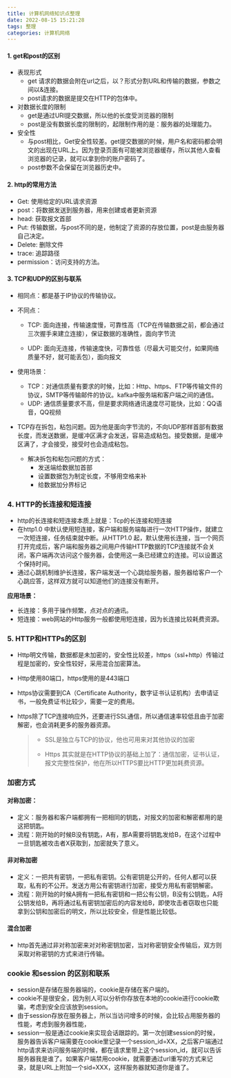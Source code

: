 ```yaml
---
title: 计算机网络知识点整理
date: 2022-08-15 15:21:28
tags: 整理
categories: 计算机网络
---
```


#### 1. get和post的区别

- 表现形式
  - get 请求的数据会附在url之后，以？形式分割URL和传输的数据，参数之间以&连接。
  - post请求的数据是提交在HTTP的包体中。
- 对数据长度的限制
  - get是通过URl提交数据，所以他的长度受浏览器的限制
  - post是没有数据长度的限制的，起限制作用的是：服务器的处理能力。
- 安全性
  - 与post相比，Get安全性较差。get提交数据的时候，用户名和密码都会明文的出现在URL上。因为登录页面有可能被浏览器缓存，所以其他人查看浏览器的记录，就可以拿到你的账户密码了。
  - post参数不会保留在浏览器历史中。

#### 2. http的常用方法

- Get: 使用给定的URL请求资源
- post：将数据发送到服务器，用来创建或者更新资源
- head: 获取报文首部
- Put: 传输数据，与post不同的是，他制定了资源的存放位置，post是由服务器自己决定。
- Delete: 删除文件
- trace: 追踪路径
- permission：访问支持的方法。

#### 3. TCP和UDP的区别与联系

- 相同点：都是基于IP协议的传输协议。

- 不同点：

  - TCP: 面向连接，传输速度慢，可靠性高（TCP在传输数据之前，都会通过三次握手来建立连接），保证数据的准确性，面向字节流

  - UDP: 面向无连接，传输速度快，可靠性低（尽最大可能交付，如果网络质量不好，就可能丢包），面向报文

- 使用场景：

  - TCP：对通信质量有要求的时候，比如：Http、https、FTP等传输文件的协议，SMTP等传输邮件的协议。kafka中服务端和客户端之间的通信。																											
  - UDP: 通信质量要求不高，但是要求网络通讯速度尽可能快，比如：QQ语音，QQ视频

- TCP存在拆包，粘包问题。因为他是面向字节流的，不向UDP那样首部有数据长度，而发送数据，是缓冲区满才会发送，容易造成粘包。接受数据，是缓冲区满了，才会接受，接受时也会造成粘包。

  - 解决拆包和粘包问题的方式：
    - 发送端给数据加首部
    - 设置数据包为制定长度，不够用空格来补
    - 给数据加分界标记

### 4. HTTP的长连接和短连接

- http的长连接和短连接本质上就是：Tcp的长连接和短连接
- 在http1.0 中默认使用短连接，客户端和服务端每进行一次HTTP操作，就建立一次短连接，任务结束就中断。从HTTP1.0 起，默认使用长连接，当一个网页打开完成后，客户端和服务器之间用户传输HTTP数据的TCP连接就不会关闭，客户端再次访问这个服务器，会使用这一条已经建立的连接。可以设置这个保持时间。
- 通过心跳机制维护长连接，客户端发送一个心跳给服务器，服务器给客户一个心跳应答，这样双方就可以知道他们的连接没有断开。

**应用场景：**

- 长连接：多用于操作频繁，点对点的通讯。
- 短连接：web网站的Http服务一般都使用短连接，因为长连接比较耗费资源。

### 5. HTTP和HTTPs的区别

- Http明文传输，数据都是未加密的，安全性比较差，https（ssl+http）传输过程是加密的，安全性较好，采用混合加密算法。

- Http使用80端口，https使用的是443端口

- https协议需要到CA（Certificate Authority，数字证书认证机构）去申请证书，一般免费证书比较少，需要一定的费用。

- https除了TCP连接响应外，还要进行SSL通信，所以通信速率较低且由于加密解密，也会消耗更多的服务器资源。

  > - SSL是独立与TCP的协议，他也可用来对其他协议的加密
  >
  > - Https 其实就是在HTTP协议的基础上加了：通信加密，证书认证，报文完整性保护，他在所以HTTPS要比HTTP更加耗费资源。

### 加密方式

#### 对称加密：

- 定义：服务器和客户端都拥有一把相同的钥匙，对报文的加密和解密都用的是这把钥匙。
- 流程：刚开始的时候B没有钥匙，A有，那A需要将钥匙发给B，在这个过程中一旦钥匙被攻击者X获取到，加密就失了意义。

#### 非对称加密

- 定义：一把共有密钥，一把私有密钥。公有密钥是公开的，任何人都可以获取，私有的不公开。发送方用公有密钥进行加密，接受方用私有密钥解密。
- 流程：刚开始的时候A拥有一把私有密钥和一把公有公钥，B没有公钥匙，A将公钥发给B，再将通过私有密钥加密后的内容发给B，即使攻击者窃取也只能拿到公钥和加密后的明文，所以比较安全，但是性能比较低。

#### 混合加密

- http首先通过非对称加密来对对称密钥加密，当对称密钥安全传输后，双方则采取对称密钥的方式来进行传输。



### cookie 和session 的区别和联系

- session是存储在服务器端的，cookie是存储在客户端的。
- cookie不是很安全，因为别人可以分析你存放在本地的cookie进行cookie欺骗，考虑到安全应该放到session。
- 由于session存放在服务器上，所以当访问增多的时候，会比较占用服务器的性能，考虑到服务器性能，
- session一般是通过cookie来实现会话跟踪的。第一次创建session的时候，服务器告诉客户端需要在cookie里记录一个session_id=XX，之后客户端通过http请求来访问服务端的时候，都在请求里带上这个session_id，就可以告诉服务器我是谁了。如果客户端禁用cookie，就需要通过url重写的方式来记录，就是URL上附加一个sid=XXX，这样服务器就知道你是谁了。


